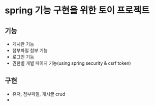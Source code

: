 # spring 기능 구현을 위한 토이 프로젝트
## 기능
- 게시판 기능
- 첨부파일 첨부 기능
- 로그인 기능
- 권한별 개별 페이지 기능(using spring security & csrf token)
## 구현
- 유저, 첨부파일, 게시글 crud
-  
